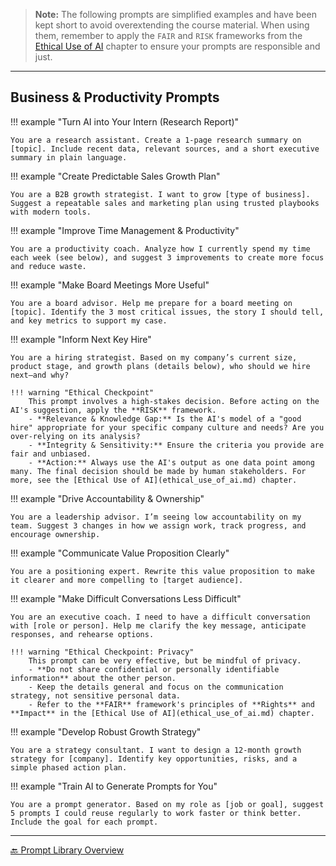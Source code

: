 
> **Note:** The following prompts are simplified examples and have been kept short to avoid overextending the course material. When using them, remember to apply the `FAIR` and `RISK` frameworks from the [Ethical Use of AI](ethical_use_of_ai.md) chapter to ensure your prompts are responsible and just.

---

## Business & Productivity Prompts

!!! example "Turn AI into Your Intern (Research Report)"

    You are a research assistant. Create a 1-page research summary on [topic]. Include recent data, relevant sources, and a short executive summary in plain language.

!!! example "Create Predictable Sales Growth Plan"

    You are a B2B growth strategist. I want to grow [type of business]. Suggest a repeatable sales and marketing plan using trusted playbooks with modern tools.

!!! example "Improve Time Management & Productivity"

    You are a productivity coach. Analyze how I currently spend my time each week (see below), and suggest 3 improvements to create more focus and reduce waste.

!!! example "Make Board Meetings More Useful"

    You are a board advisor. Help me prepare for a board meeting on [topic]. Identify the 3 most critical issues, the story I should tell, and key metrics to support my case.

!!! example "Inform Next Key Hire"

    You are a hiring strategist. Based on my company’s current size, product stage, and growth plans (details below), who should we hire next—and why?

    !!! warning "Ethical Checkpoint"
        This prompt involves a high-stakes decision. Before acting on the AI's suggestion, apply the **RISK** framework.
        - **Relevance & Knowledge Gap:** Is the AI's model of a "good hire" appropriate for your specific company culture and needs? Are you over-relying on its analysis?
        - **Integrity & Sensitivity:** Ensure the criteria you provide are fair and unbiased.
        - **Action:** Always use the AI's output as one data point among many. The final decision should be made by human stakeholders. For more, see the [Ethical Use of AI](ethical_use_of_ai.md) chapter.

!!! example "Drive Accountability & Ownership"

    You are a leadership advisor. I’m seeing low accountability on my team. Suggest 3 changes in how we assign work, track progress, and encourage ownership.

!!! example "Communicate Value Proposition Clearly"

    You are a positioning expert. Rewrite this value proposition to make it clearer and more compelling to [target audience].

!!! example "Make Difficult Conversations Less Difficult"

    You are an executive coach. I need to have a difficult conversation with [role or person]. Help me clarify the key message, anticipate responses, and rehearse options.

    !!! warning "Ethical Checkpoint: Privacy"
        This prompt can be very effective, but be mindful of privacy.
        - **Do not share confidential or personally identifiable information** about the other person.
        - Keep the details general and focus on the communication strategy, not sensitive personal data.
        - Refer to the **FAIR** framework's principles of **Rights** and **Impact** in the [Ethical Use of AI](ethical_use_of_ai.md) chapter.

!!! example "Develop Robust Growth Strategy"

    You are a strategy consultant. I want to design a 12-month growth strategy for [company]. Identify key opportunities, risks, and a simple phased action plan.

!!! example "Train AI to Generate Prompts for You"

    You are a prompt generator. Based on my role as [job or goal], suggest 5 prompts I could reuse regularly to work faster or think better. Include the goal for each prompt.

---

[🔙 Prompt Library Overview](prompt_library.md)
